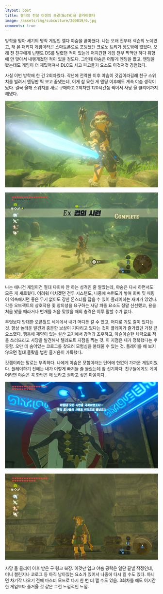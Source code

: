 ```yaml
---
layout: post
title: 젤다의 전설 야생의 숨결(BotW)을 클리어했다
image: /assets/img/subculture/200819/0.jpg
comments: true
---
```


방학을 맞아 세기의 명작 게임인 젤다 야숨을 끝마쳤다.
나는 오래 전부터 넥슨의 노예였고, 해 본 패키지 게임이라곤 스마트폰으로 포팅됐던 크로노 트리거 정도밖에 없었다.
오래 전 친구에게 닌텐도 DS를 빌렸던 적이 있는데 어지간한 게임 전부 찍먹만 하다 취향에 안 맞아서 내팽개쳤던 적이 있을 정도다.
그런데 야숨은 어떻게 엔딩을 봤고, 엔딩을 봤는데도 게임이 더 재밌어져서 DLC도 사고 파고들기 요소도 이것저것 경험했다.

사실 이번 방학에 한 건 2회차였다. 작년에 전역한 이후 야숨이 갓겜이라길래 친구 스위치를 빌려서 엔딩만 띡 보고 끝냈는데,
이게 참 묘한 게 엔딩 이후에도 계속 야숨 생각이 났다. 결국 올해 스위치를 새로 구매하고 2회차만 120시간쯤 찍어서 사당 올 클리어까지 해냈다.

![1](/assets/img/subculture/200819/1.jpg)

![2](/assets/img/subculture/200819/2.jpg)

나는 애니건 게임이건 절대 다회차 안 하는 성격인 줄 알았는데, 야숨은 다시 하면서도 모든 게 새로웠다.
어려워 미치겠던 전투 시스템도, 나중에 숙련도가 쌓여 회피 및 패링이 익숙해지면 좋은 무기 없이도 강한 몬스터를 잡을 수 있어 플레이하는 재미가 있었다.
각종 오브젝트의 상호작용 및 창의성을 요구하는 사당 퍼즐 요소도 정말 신선했고, 용을 처음 봤을 때라거나 번개를 처음 맞았을 때의 충격은 이루 말할 수가 없다.

무엇보다 방대한 오픈월드 세계에서 내가 어디든 갈 수 있고, 어디로 가도 길이 있다는 것.
항상 놀라운 발견과 충분한 보상이 기다리고 있다는 것이 플레이가 즐거웠던 가장 큰 요소였다.
행동에 제약이 있는 설산 고지에서 강적과 조우하고, 아슬아슬한 체력으로 적을 쓰러뜨리고 사당을 발견해서 텔레포트 지점을 찍는 것.
이 지점은 내가 정복했다는 뿌듯함. 오만 데 숨어있는 코로그를 찾으러 모험심을 불태울 수 있는 것. 플레이를 해 보지 않으면 절대 몰랐을 법한 즐거움이 가득했다.  

갓겜이라는 말로는 부족하다. 나에게 야숨은 모험이라는 단어에 한없이 가까운 게임이었다.
플레이하기 전에는 내가 이렇게 빠져들 줄 몰랐는데 참 신기하다. 친구들에게도 게이머라면 야숨은 꼭 한번은 해 보라고 권하고 싶은 마음이다.

![3](/assets/img/subculture/200819/3.jpg)

![4](/assets/img/subculture/200819/4.jpg)

사당 올 클리어 이후 받은 구 링크 복장.
이것만 입고 야숨 공략은 일단 끝낼 작정인데, 미니 챌린지나 코로그 등 아직 남아있는 요소가 있어서 나중에 다시 킬 수도 있다.
아니면 차기작 나오기 전에 마스터 모드로 다시 한 번 더 깰 수도 있음. 3회차를 해도 어지간한 게임보다 즐거울 것 같은 그런 느낌적인 느낌.
